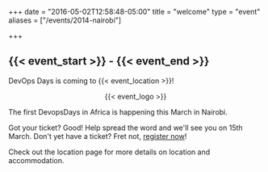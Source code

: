+++
date = "2016-05-02T12:58:48-05:00"
title = "welcome"
type = "event"
aliases = ["/events/2014-nairobi"]

+++

## {{< event_start >}} - {{< event_end >}}

DevOps Days is coming to {{< event_location >}}!

<div style="text-align:center;">
  {{< event_logo >}}
</div>

The first DevopsDays in Africa is happening this March in Nairobi.

Got your ticket? Good! Help spread the word and we'll see you on 15th March. Don't yet have a ticket? Fret not, [register now](http://devopsdays-nairobi-2014.eventbrite.com)!

Check out the location page for more details on location and accommodation.
